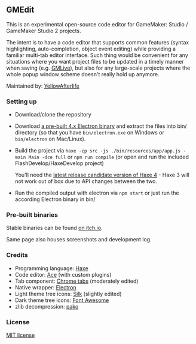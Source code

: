 ## GMEdit

This is an experimental open-source code editor for GameMaker: Studio / GameMaker Studio 2 projects.

The intent is to have a code editor that supports common features (syntax highlighting, auto-completion, object event editing) while providing a familiar multi-tab editor interface. Such thing would be convenient for any situations where you want project files to be updated in a timely manner when saving (e.g. [GMLive](https://yal.cc/introducing-gmlive-gml/)), but also for any large-scale projects where the whole popup window scheme doesn't really hold up anymore.

Maintained by: [YellowAfterlife](https://yal.cc)

### Setting up

* Download/clone the repository
* Download [a pre-built 4.x Electron binary](https://github.com/electron/electron/releases) and extract the files into bin/ directory (so that you have `bin/electron.exe` on Windows or `bin/electron` on Mac/Linux).
* Build the project via `haxe -cp src -js ./bin/resources/app/app.js -main Main -dce full` or `npm run compile` (or open and run the included FlashDevelop/HaxeDevelop project)

  You'll need the [latest release candidate version of Haxe 4](hhttps://haxe.org/download/version/4.0.0-rc.3/) - Haxe 3 will not work out of box due to API changes between the two.
* Run the compiled output with electron via `npm start` or just run the according Electron binary in bin/

### Pre-built binaries

Stable binaries can be found [on itch.io](https://yellowafterlife.itch.io/gmedit).

Same page also houses screenshots and development log.

### Credits

* Programming language: [Haxe](https://haxe.org)
* Code editor: [Ace](https://ace.c9.io/) (with custom plugins)
* Tab component: [Chrome tabs](https://github.com/adamschwartz/chrome-tabs) (moderately edited)
* Native wrapper: [Electron](https://electronjs.org/)
* Light theme tree icons: [Silk](http://www.famfamfam.com/lab/icons/silk/) (slightly edited)
* Dark theme tree icons: [Font Awesome](https://fontawesome.com/)
* zlib decompression: [pako](https://github.com/nodeca/pako)

### License

[MIT license](https://opensource.org/licenses/mit-license.php)
